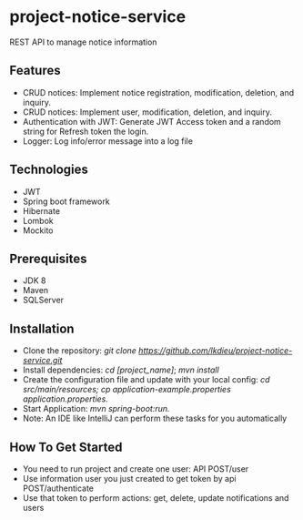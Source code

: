 # project-notice-service
REST API to manage notice information

## Features

- CRUD notices: Implement notice registration, modification, deletion, and inquiry.
- CRUD notices:  Implement user, modification, deletion, and inquiry.
- Authentication with JWT: Generate JWT Access token and a random string for Refresh token the login.
- Logger: Log info/error message into a log file

## Technologies
- JWT
- Spring boot framework
- Hibernate
- Lombok
- Mockito

## Prerequisites
- JDK 8
- Maven
- SQLServer

## Installation

- Clone the repository: 
  *git clone  https://github.com/lkdieu/project-notice-service.git*
- Install dependencies: 
   *cd [project_name]*; 
   *mvn install*
- Create the configuration file and update with your local config: 
  *cd src/main/resources; 
  cp application-example.properties application.properties.*
- Start Application: 
  *mvn spring-boot:run.*
- Note: An IDE like IntelliJ can perform these tasks for you automatically
## How To Get Started
- You need to run project and create one user: API POST/user
- Use information user you just created to get token by api POST/authenticate
- Use that token to perform actions: get, delete, update notifications and users
